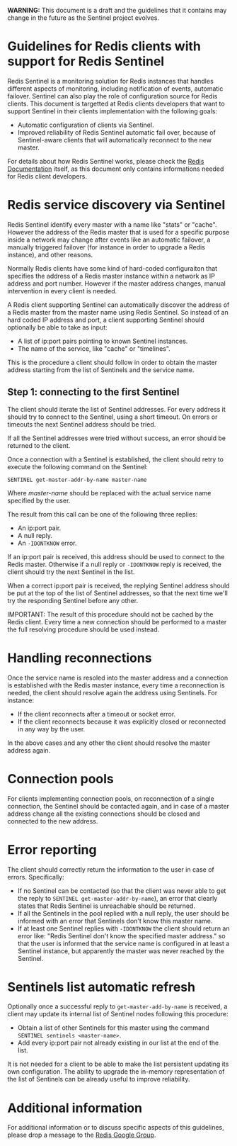 **WARNING:** This document is a draft and the guidelines that it contains may change in the future as the Sentinel project evolves.

Guidelines for Redis clients with support for Redis Sentinel
===

Redis Sentinel is a monitoring solution for Redis instances that handles different aspects of monitoring, including notification of events, automatic failover. 
Sentinel can also play the role of configuration source for Redis clients. This document is targetted at Redis clients developers that want to support Sentinel in their clients implementation with the following goals:

* Automatic configuration of clients via Sentinel.
* Improved reliability of Redis Sentinel automatic fail over, because of Sentinel-aware clients that will automatically reconnect to the new master.

For details about how Redis Sentinel works, please check the [Redis Documentation](/topics/sentinel) itself, as this document only contains informations needed for Redis client developers.

Redis service discovery via Sentinel
===

Redis Sentinel identify every master with a name like "stats" or "cache".
However the address of the Redis master that is used for a specific purpose inside a network may change after events like an automatic failover, a manually triggered failover (for instance in order to upgrade a Redis instance), and other reasons.

Normally Redis clients have some kind of hard-coded configuraiton that specifies the address of a Redis master instance within a network as IP address and port number. However if the master address changes, manual intervention in every client is needed.

A Redis client supporting Sentinel can automatically discover the address of a Redis master from the master name using Redis Sentinel. So instead of an hard coded IP address and port, a client supporting Sentinel should optionally be able to take as input:

* A list of ip:port pairs pointing to known Sentinel instances.
* The name of the service, like "cache" or "timelines".

This is the procedure a client should follow in order to obtain the master address starting from the list of Sentinels and the service name.

Step 1: connecting to the first Sentinel
---

The client should iterate the list of Sentinel addresses. For every address it should try to connect to the Sentinel, using a short timeout. On errors or timeouts the next Sentinel address should be tried.

If all the Sentinel addresses were tried without success, an error should be returned to the client.

Once a connection with a Sentinel is established, the client should retry to execute the following command on the Sentinel:

    SENTINEL get-master-addr-by-name master-name

Where *master-name* should be replaced with the actual service name specified by the user.

The result from this call can be one of the following three replies:

* An ip:port pair.
* A null reply.
* An `-IDONTKNOW` error.

If an ip:port pair is received, this address should be used to connect to the Redis master. Otherwise if a null reply or `-IDONTKNOW` reply is received, the client should try the next Sentinel in the list.

When a correct ip:port pair is received, the replying Sentinel address should be put at the top of the list of Sentinel addresses, so that the next time we'll try the responding Sentinel before any other.

IMPORTANT: The result of this procedure should not be cached by the Redis client. Every time a new connection should be performed to a master the full resolving procedure should be used instead.

Handling reconnections
===

Once the service name is resoled into the master address and a connection is established with the Redis master instance, every time a reconnection is needed, the client should resolve again the address using Sentinels. For instance:

* If the client reconnects after a timeout or socket error.
* If the client reconnects because it was explicitly closed or reconnected in any way by the user.

In the above cases and any other the client should resolve the master address again.

Connection pools
===

For clients implementing connection pools, on reconnection of a single connection, the Sentinel should be contacted again, and in case of a master address change all the existing connections should be closed and connected to the new address.

Error reporting
===

The client should correctly return the information to the user in case of errors. Specifically:

* If no Sentinel can be contacted (so that the client was never able to get the reply to `SENTINEL get-master-addr-by-name`), an error that clearly states that Redis Sentinel is unreachable should be returned.
* If all the Sentinels in the pool replied with a null reply, the user should be informed with an error that Sentinels don't know this master name.
* If at least one Sentinel replies with `-IDONTKNOW` the client should return an error like: "Redis Sentinel don't know the specified master address." so that the user is informed that the service name is configured in at least a Sentinel instance, but apparently the master was never reached by the Sentinel.

Sentinels list automatic refresh
===

Optionally once a successful reply to `get-master-add-by-name` is received, a client may update its internal list of Sentinel nodes following this procedure:

* Obtain a list of other Sentinels for this master using the command `SENTINEL sentinels <master-name>`.
* Add every ip:port pair not already existing in our list at the end of the list.

It is not needed for a client to be able to make the list persistent updating its own configuration. The ability to upgrade the in-memory representation of the list of Sentinels can be already useful to improve reliability.

Additional information
===

For additional information or to discuss specific aspects of this guidelines, please drop a message to the [Redis Google Group](groups.google.com/group/redis-db).
